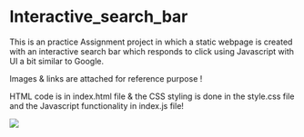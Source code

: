 # Interactive_search_bar

This is an practice Assignment project in which a static webpage is created with an interactive search bar which responds to click using Javascript with UI a bit similar to Google.


Images & links are attached for reference purpose !


HTML code is in index.html file & the CSS styling is done in the style.css file and the Javascript functionality in index.js file!


<img  src="https://user-images.githubusercontent.com/81765508/180268842-31536c63-6173-46ec-8bb6-de0deb7a97cd.png">

